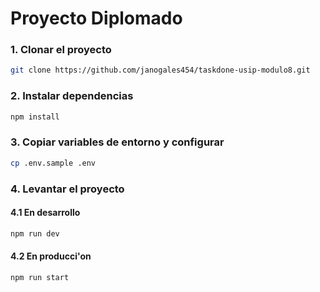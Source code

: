 # Proyecto Diplomado

### 1. Clonar el proyecto
```bash
git clone https://github.com/janogales454/taskdone-usip-modulo8.git
```

### 2. Instalar dependencias
```bash
npm install
```

### 3. Copiar variables de entorno y configurar
```bash
cp .env.sample .env
```

### 4. Levantar el proyecto
#### 4.1 En desarrollo
```bash
npm run dev
```

#### 4.2 En producci'on
```bash
npm run start
```